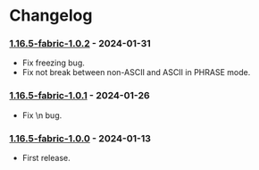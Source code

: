 # Changelog

### [1.16.5-fabric-1.0.2](https://github.com/KatatsumuriPan/BetterLineBreak/releases/tag/1.16.5-fabric-1.0.2) - 2024-01-31

- Fix freezing bug.
- Fix not break between non-ASCII and ASCII in PHRASE mode.

### [1.16.5-fabric-1.0.1](https://github.com/KatatsumuriPan/BetterLineBreak/releases/tag/1.16.5-fabric-1.0.1) - 2024-01-26

- Fix \n bug.

### [1.16.5-fabric-1.0.0](https://github.com/KatatsumuriPan/BetterLineBreak/releases/tag/1.16.5-fabric-1.0.0) - 2024-01-13

- First release.
